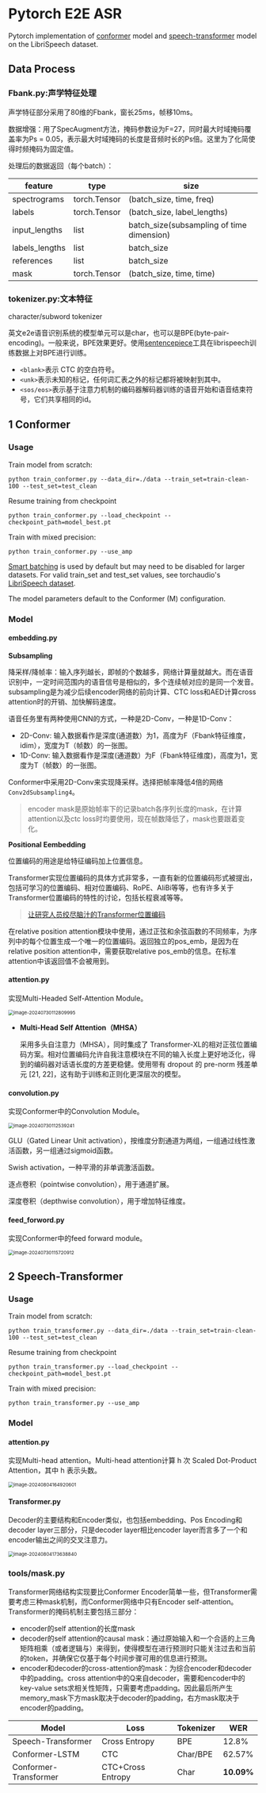 # Pytorch E2E ASR
Pytorch implementation of [conformer](https://doi.org/10.21437/interspeech.2020-3015) model and [speech-transformer](http://dx.doi.org/10.1109/icassp.2018.8462506) model on the LibriSpeech dataset.

## Data Process

### Fbank.py:声学特征处理

声学特征部分采用了80维的Fbank，窗长25ms，帧移10ms。

数据增强：用了SpecAugment方法，掩码参数设为F=27，同时最大时域掩码覆盖率为Ps = 0.05，表示最大时域掩码的长度是音频时长的Ps倍。这里为了化简使得时频掩码为固定值。

处理后的数据返回（每个batch）：

| feature        | type         | size                                      |
| -------------- | ------------ | ----------------------------------------- |
| spectrograms   | torch.Tensor | (batch_size, time, freq)                  |
| labels         | torch.Tensor | (batch_size, label_lengths)               |
| input_lengths  | list         | batch_size(subsampling of time dimension) |
| labels_lengths | list         | batch_size                                |
| references     | list         | batch_size                                |
| mask           | torch.Tensor | (batch_size, time, time)                  |

### tokenizer.py:文本特征

character/subword tokenizer

英文e2e语音识别系统的模型单元可以是char，也可以是BPE(byte-pair-encoding)。一般来说，BPE效果更好。使用[sentencepiece](https://github.com/google/sentencepiece)工具在librispeech训练数据上对BPE进行训练。

- `<blank>`表示 CTC 的空白符号。
- `<unk>`表示未知的标记，任何词汇表之外的标记都将被映射到其中。
- `<sos/eos>`表示基于注意力机制的编码器解码器训练的语音开始和语音结束符号，它们共享相同的id。



## 1 Conformer

### Usage

Train model from scratch:

```
python train_conformer.py --data_dir=./data --train_set=train-clean-100 --test_set=test_clean
```
Resume training from checkpoint

```
python train_conformer.py --load_checkpoint --checkpoint_path=model_best.pt
```
Train with mixed precision: 

```
python train_conformer.py --use_amp
```

[Smart batching](https://mccormickml.com/2020/07/29/smart-batching-tutorial/) is used by default but may need to be disabled for larger datasets. For valid train_set and test_set values, see torchaudio's [LibriSpeech dataset](https://pytorch.org/audio/stable/datasets.html). 

The model parameters default to the Conformer (M) configuration. 

### Model

#### embedding.py

**Subsampling**

降采样/降帧率：输入序列越长，即帧的个数越多，网络计算量就越大。而在语音识别中，一定时间范围内的语音信号是相似的，多个连续帧对应的是同一个发音。subsampling是为减少后续encoder网络的前向计算、CTC loss和AED计算cross attention时的开销、加快解码速度。

语音任务里有两种使用CNN的方式，一种是2D-Conv，一种是1D-Conv：

- 2D-Conv: 输入数据看作是深度(通道数）为1，高度为F（Fbank特征维度，idim），宽度为T（帧数）的一张图。
- 1D-Conv: 输入数据看作是深度(通道数）为F（Fbank特征维度)，高度为1，宽度为T（帧数）的一张图。

Conformer中采用2D-Conv来实现降采样。选择把帧率降低4倍的网络`Conv2dSubsampling4`。

> encoder mask是原始帧率下的记录batch各序列长度的mask，在计算attention以及ctc loss时均要使用，现在帧数降低了，mask也要跟着变化。

**Positional Eembedding**

位置编码的用途是给特征编码加上位置信息。

Transformer实现位置编码的具体方式非常多，一直有新的位置编码形式被提出，包括可学习的位置编码、相对位置编码、RoPE、AliBi等等，也有许多关于Transformer位置编码的特性的讨论，包括长程衰减等等。

> [让研究人员绞尽脑汁的Transformer位置编码](https://spaces.ac.cn/archives/8130)

在relative position attention模块中使用，通过正弦和余弦函数的不同频率，为序列中的每个位置生成一个唯一的位置编码。返回独立的pos_emb，是因为在relative position attention中，需要获取relative pos_emb的信息。在标准attention中该返回值不会被用到。



#### attention.py

实现Multi-Headed Self-Attention Module。

<img src="https://qinglan-1324038201.cos.ap-nanjing.myqcloud.com/images/202408041730935.png" alt="image-20240730112809995" style="zoom:67%;" />

- **Multi-Head Self Attention（MHSA）**

  采用多头自注意力（MHSA），同时集成了 Transformer-XL的相对正弦位置编码方案。相对位置编码允许自我注意模块在不同的输入长度上更好地泛化，得到的编码器对话语长度的方差更稳健。使用带有 dropout 的 pre-norm 残差单元 [21, 22]，这有助于训练和正则化更深层次的模型。



#### convolution.py

实现Conformer中的Convolution Module。

<img src="https://qinglan-1324038201.cos.ap-nanjing.myqcloud.com/images/202408041729268.png" alt="image-20240730112539241" style="zoom: 67%;" />

GLU（Gated Linear Unit activation），按维度分割通道为两组，一组通过线性激活函数，另一组通过sigmoid函数。

Swish activation，一种平滑的非单调激活函数。

逐点卷积（pointwise convolution），用于通道扩展。

深度卷积（depthwise convolution），用于增加特征维度。



#### feed_forword.py

实现Conformer中的feed forward module。

<img src="https://qinglan-1324038201.cos.ap-nanjing.myqcloud.com/images/202408041730937.png" alt="image-20240730115720912" style="zoom: 67%;" />

## 2 Speech-Transformer

### Usage

Train model from scratch:

```
python train_transformer.py --data_dir=./data --train_set=train-clean-100 --test_set=test_clean
```

Resume training from checkpoint

```
python train_transformer.py --load_checkpoint --checkpoint_path=model_best.pt
```

Train with mixed precision: 

```
python train_transformer.py --use_amp
```

### Model

#### attention.py

实现Multi-head attention。Multi-head attention计算 h 次 Scaled Dot-Product Attention，其中 h 表示头数。

<img src="https://qinglan-1324038201.cos.ap-nanjing.myqcloud.com/images/202408041730939.png" alt="image-20240804164920601" style="zoom: 67%;" />

#### Transformer.py

Decoder的主要结构和Encoder类似，也包括embedding、Pos Encoding和decoder layer三部分，只是decoder layer相比encoder layer而言多了一个和encoder输出之间的交叉注意力。

<img src="https://qinglan-1324038201.cos.ap-nanjing.myqcloud.com/images/202408041736332.png" alt="image-20240804173638840" style="zoom:67%;" />

### tools/mask.py

Transformer网络结构实现要比Conformer Encoder简单一些，但Transformer需要考虑三种mask机制，而Conformer网络中只有Encoder self-attention。Transformer的掩码机制主要包括三部分：

- encoder的self attention的长度mask
- decoder的self attention的causal mask：通过原始输入和一个合适的上三角矩阵相乘（或者逻辑与）来得到，使得模型在进行预测时只能关注过去和当前的token，并确保它仅基于每个时间步骤可用的信息进行预测。
- encoder和decoder的cross-attention的mask：为综合encoder和decoder中的padding。cross attention中的Q来自decoder，需要和encoder中的key-value sets求相关性矩阵，只需要考虑padding。因此最后所产生memory_mask下方mask取决于decoder的padding，右方mask取决于encoder的padding。

| Model                 | Loss              | Tokenizer | WER        |
| --------------------- | ----------------- | --------- | ---------- |
| Speech-Transformer    | Cross Entropy     | BPE       | 12.8%      |
| Conformer-LSTM        | CTC               | Char/BPE  | 62.57%     |
| Conformer-Transformer | CTC+Cross Entropy | Char      | **10.09%** |
